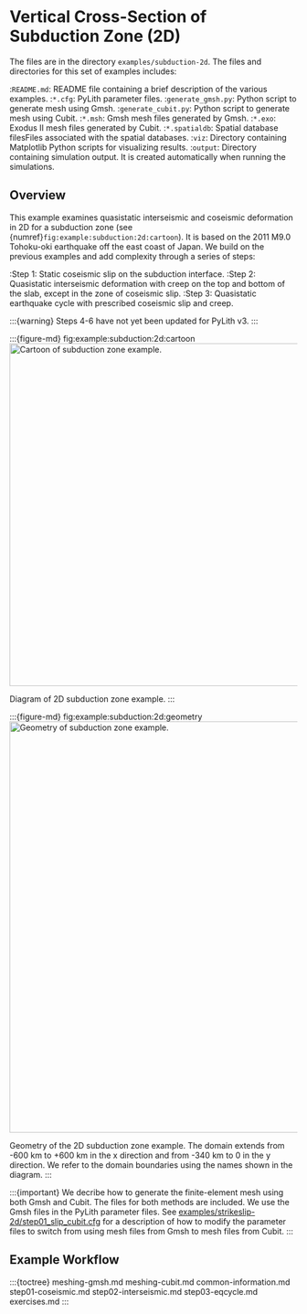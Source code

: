 # Vertical Cross-Section of Subduction Zone (2D)

The files are in the directory `examples/subduction-2d`.
The files and directories for this set of examples includes:

:`README.md`: README file containing a brief description of the various examples.
:`*.cfg`: PyLith parameter files.
:`generate_gmsh.py`: Python script to generate mesh using Gmsh.
:`generate_cubit.py`: Python script to generate mesh using Cubit.
:`*.msh`: Gmsh mesh files generated by Gmsh.
:`*.exo`: Exodus II mesh files generated by Cubit.
:`*.spatialdb`: Spatial database filesFiles associated with the spatial databases.
:`viz`: Directory containing Matplotlib Python scripts for visualizing results.
:`output`: Directory containing simulation output. It is created automatically when running the simulations.

## Overview

This example examines quasistatic interseismic and coseismic deformation in 2D for a subduction zone (see {numref}`fig:example:subduction:2d:cartoon`).
It is based on the 2011 M9.0 Tohoku-oki earthquake off the east coast of Japan.
We build on the previous examples and add complexity through a series of steps:

:Step 1: Static coseismic slip on the subduction interface.
:Step 2: Quasistatic interseismic deformation with creep on the top and bottom of the slab, except in the zone of coseismic slip.
:Step 3: Quasistatic earthquake cycle with prescribed coseismic slip and creep.

:::{warning}
Steps 4-6 have not yet been updated for PyLith v3.
:::

:::{figure-md} fig:example:subduction:2d:cartoon
<img src="figs/cartoon.*" alt="Cartoon of subduction zone example." width="600px"/>

Diagram of 2D subduction zone example.
:::

:::{figure-md} fig:example:subduction:2d:geometry
<img src="figs/geometry.*" alt="Geometry of subduction zone example." width="720px"/>

Geometry of the 2D subduction zone example.
The domain extends from -600 km to +600 km in the x direction and from -340 km to 0 in the y direction.
We refer to the domain boundaries using the names shown in the diagram.
:::

:::{important}
We decribe how to generate the finite-element mesh using both Gmsh and Cubit.
The files for both methods are included.
We use the Gmsh files in the PyLith parameter files.
See [examples/strikeslip-2d/step01_slip_cubit.cfg](../strikeslip-2d/step01-slip.md) for a description of how to modify the parameter files to switch from using mesh files from Gmsh to mesh files from Cubit.
:::

## Example Workflow

:::{toctree}
meshing-gmsh.md
meshing-cubit.md
common-information.md
step01-coseismic.md
step02-interseismic.md
step03-eqcycle.md
exercises.md
:::
